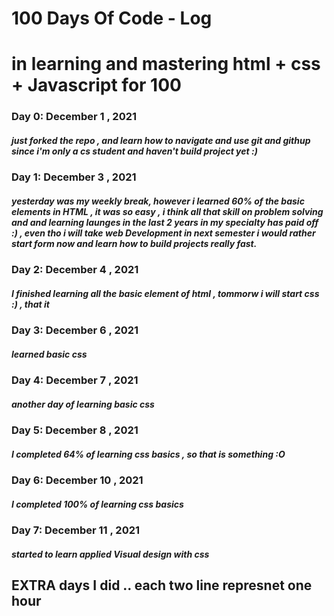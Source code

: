 # 100 Days Of Code - Log
# in learning and mastering html + css + Javascript for 100 

### Day 0:  December 1 , 2021 
##### just forked the repo , and learn how to navigate and use git and githup since i'm only a cs student and haven't build project yet :)

### Day 1:  December 3 , 2021 
##### yesterday was my weekly break, however i learned 60% of the basic elements in HTML , it was so easy , i think all that skill on problem solving and and learning launges in the last 2 years in my specialty has paid off :) , even tho i will take web Development in next semester i would rather start form now and learn how to build projects really fast.

### Day 2:  December 4 , 2021 
##### I finished learning all the basic element of html , tommorw i will start css :) , that it

### Day 3:  December 6 , 2021 
##### learned basic css 

### Day 4:  December 7 , 2021 
##### another day of learning basic css 

### Day 5:  December 8 , 2021 
##### I completed 64% of learning css basics , so that is something :O

### Day 6:  December 10 , 2021 
##### I completed 100% of learning css basics 

### Day 7:  December 11 , 2021 
##### started to learn applied Visual design with css



## EXTRA days I did .. each two line represnet one hour 
